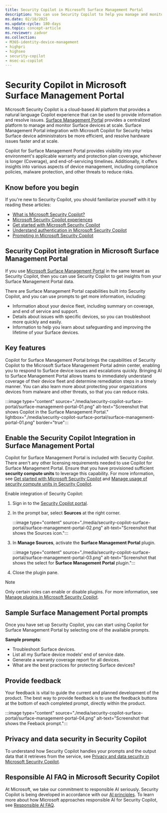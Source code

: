```yaml
---
title: Security Copilot in Microsoft Surface Management Portal
description: You can use Security Copilot to help you manage and monitor Surface devices at scale.
ms.date: 02/18/2025
ms.update-cycle: 180-days
ms.topic: concept-article
ms.reviewer: zadvor
ms.collection:
- M365-identity-device-management
- highpri
- highseo
- security-copilot
- msec-ai-copilot
---
```


# Security Copilot in Microsoft Surface Management Portal

Microsoft Security Copilot is a cloud-based AI platform that provides a natural language Copilot experience that can be used to provide information and resolve issues. [Surface Management Portal](/surface/surface-management-portal) provides a centralized platform to manage and monitor Surface devices at scale. Surface Management Portal integration with Microsoft Copilot for Security helps Surface device administrators be more efficient, and resolve hardware issues faster and at scale.

Copilot for Surface Management Portal provides visibility into your environment's applicable warranty and protection plan coverage, whichever is longer (Coverage), and end-of-servicing timelines. Additionally, it offers insights into various aspects of device management, including compliance policies, malware protection, and other threats to reduce risks.

## Know before you begin

If you're new to Security Copilot, you should familiarize yourself with it by reading these articles:

- [What is Microsoft Security Copilot?](/copilot/security/microsoft-security-copilot)
- [Microsoft Security Copilot experiences](/copilot/security/experiences-security-copilot)
- [Get started with Microsoft Security Copilot](/copilot/security/get-started-security-copilot)
- [Understand authentication in Microsoft Security Copilot](/copilot/security/authentication)
- [Prompting in Microsoft Security Copilot](/copilot/security/prompting-security-copilot)

## Security Copilot integration in Microsoft Surface Management Portal

If you use [Microsoft Surface Management Portal](/surface/surface-management-portal) in the same tenant as Security Copilot, then you can use Security Copilot to get insights from your Surface Management Portal data.

There are Surface Management Portal capabilities built into Security Copilot, and you can use prompts to get more information, including:

- Information about your device fleet, including summary on coverage, and end of service and support.
-    Details about issues with specific devices, so you can troubleshoot more quickly and easily.
-    Information to help you learn about safeguarding and improving the lifetime of your Surface devices.

## Key features

Copilot for Surface Management Portal brings the capabilities of Security Copilot to the Microsoft Surface Management Portal admin center, enabling you to respond to Surface device issues and escalations quickly. Bringing AI to Surface Management Portal allows teams to immediately understand coverage of their device fleet and determine remediation steps in a timely manner. You can also learn more about protecting your organizations devices from malware and other threats, so that you can reduce risks.

:::image type="content" source="./media/security-copilot-surface-portal/surface-management-portal-01.png" alt-text="Screenshot that shows Copilot in the Surface Management Portal." lightbox="./media/security-copilot-surface-portal/surface-management-portal-01.png" border="true":::


## Enable the Security Copilot Integration in Surface Management Portal

Copilot for Surface Management Portal is included with Security Copilot. There aren't any other licensing requirements needed to use Copilot for Surface Management Portal. Ensure that you have provisioned sufficient **security compute units** to leverage this capability. For more information, see [Get started with Microsoft Security Copilot](/copilot/security/get-started-security-copilot) and [Manage usage of security compute units in Security Copilot](/copilot/security/manage-usage).

Enable integration of Security Copilot:

1. Sign in to the [Security Copilot portal](https://go.microsoft.com/fwlink/?linkid=2247989).
2. In the prompt bar, select **Sources** at the right corner.

    :::image type="content" source="./media/security-copilot-surface-portal/surface-management-portal-02.png" alt-text="Screenshot that shows the Sources icon.":::

3. In **Manage Sources**, activate the **Surface Management Portal** plugin.

    :::image type="content" source="./media/security-copilot-surface-portal/surface-management-portal-03.png" alt-text="Screenshot that shows the select for **Surface Management Portal** plugin.":::

4. Close the plugin pane.

> [!NOTE]
> Only certain roles can enable or disable plugins. For more information, see [Manage plugins in Microsoft Security Copilot](/copilot/security/manage-plugins?tabs=securitycopilotplugin).

## Sample Surface Management Portal prompts

Once you have set up Security Copilot, you can start using Copilot for Surface Management Portal by selecting one of the available prompts.

**Sample prompts**:

- Troubleshoot Surface devices.
- List all my Surface device models' end of service date.
- Generate a warranty coverage report for all devices.
- What are the best practices for protecting Surface devices?

## Provide feedback

Your feedback is vital to guide the current and planned development of the product. The best way to provide feedback is to use the feedback buttons at the bottom of each completed prompt, directly within the product.

:::image type="content" source="./media/security-copilot-surface-portal/surface-management-portal-04.png" alt-text="Screenshot that shows the Feeback prompt.":::

## Privacy and data security in Security Copilot

To understand how Security Copilot handles your prompts and the output data that it retrieves from the service, see [Privacy and data security in Microsoft Security Copilot](/copilot/security/privacy-data-security).

## Responsible AI FAQ in Microsoft Security Copilot

At Microsoft, we take our commitment to responsible AI seriously. Security Copilot is being developed in accordance with our [AI principles](https://go.microsoft.com/fwlink/?linkid=2304711). To learn more about how Microsoft approaches responsible AI for Security Copilot, see [Responsible AI FAQ](/copilot/security/rai-faqs-security-copilot?source=recommendations).
